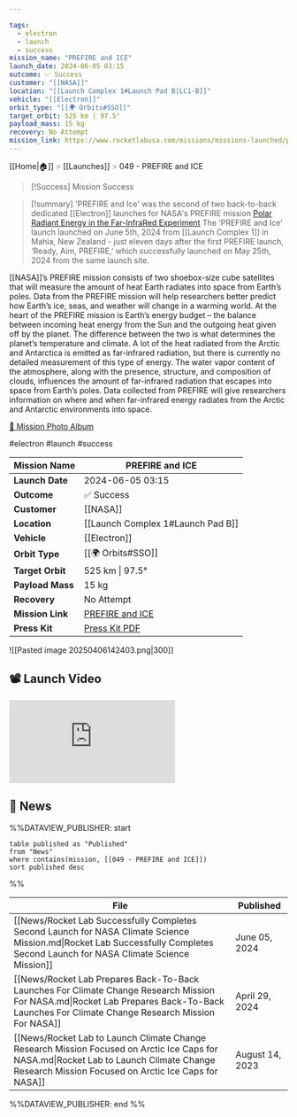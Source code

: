 ```yaml
---

tags:
  - electron
  - launch
  - success
mission_name: "PREFIRE and ICE"
launch_date: 2024-06-05 03:15
outcome: ✅ Success
customer: "[[NASA]]"
location: "[[Launch Complex 1#Launch Pad B|LC1-B]]"
vehicle: "[[Electron]]"
orbit_type: "[[🌍 Orbits#SSO]]"
target_orbit: 525 km | 97.5°
payload_mass: 15 kg
recovery: No Attempt
mission_link: https://www.rocketlabusa.com/missions/missions-launched/prefire-and-ice/
---
```

[[Home|🏠]]  <span style="color: LightSlateGray">></span>  [[Launches]]  <span style="color: LightSlateGray">></span>  049 - PREFIRE and ICE

>[!Success] Mission Success
 
>[!summary]
'PREFIRE and Ice' was the second of two back-to-back dedicated [[Electron]] launches for NASA's PREFIRE mission [Polar Radiant Energy in the Far-InfraRed Experiment](https://science.nasa.gov/mission/prefire/)
The ‘PREFIRE and Ice’ launch launched on June 5th, 2024 from [[Launch Complex 1]] in Mahia, New Zealand - just eleven days after the first PREFIRE launch, ‘Ready, Aim, PREFIRE,’ which successfully launched on May 25th, 2024 from the same launch site.
>
[[NASA]]’s PREFIRE mission consists of two shoebox-size cube satellites that will measure the amount of heat Earth radiates into space from Earth’s poles. Data from the PREFIRE mission will help researchers better predict how Earth’s ice, seas, and weather will change in a warming world. At the heart of the PREFIRE mission is Earth’s energy budget – the balance between incoming heat energy from the Sun and the outgoing heat given off by the planet. The difference between the two is what determines the planet’s temperature and climate. A lot of the heat radiated from the Arctic and Antarctica is emitted as far-infrared radiation, but there is currently no detailed measurement of this type of energy. The water vapor content of the atmosphere, along with the presence, structure, and composition of clouds, influences the amount of far-infrared radiation that escapes into space from Earth’s poles. Data collected from PREFIRE will give researchers information on where and when far-infrared energy radiates from the Arctic and Antarctic environments into space.
>
[📸 Mission Photo Album](https://www.flickr.com/photos/rocketlab/albums/72177720317633574/)

#electron #launch #success

| **Mission Name** | PREFIRE and ICE                                                                             |
| ---------------- | ------------------------------------------------------------------------------------------- |
| **Launch Date**  | 2024-06-05 03:15                                                                            |
| **Outcome**      | ✅ Success                                                                                   |
| **Customer**     | [[NASA]]                                                                                    |
| **Location**     | [[Launch Complex 1#Launch Pad B]]                                                           |
| **Vehicle**      | [[Electron]]                                                                                |
| **Orbit Type**   | [[🌍 Orbits#SSO]]                                                                           |
| **Target Orbit** | 525 km &#124; 97.5°                                                                         |
| **Payload Mass** | 15 kg                                                                                       |
| **Recovery**     | No Attempt                                                                                  |
| **Mission Link** | [PREFIRE and ICE](https://www.rocketlabusa.com/missions/missions-launched/prefire-and-ice/) |
| **Press Kit**    | [Press Kit PDF](https://rocketlabcorp.com/assets/Uploads/RL-F49-PREFIRE-Ice.pdf)            |

![[Pasted image 20250406142403.png|300]]


## 📽️ Launch Video

<div class="responsive-video">
<iframe src="https://www.youtube.com/embed/qBBhzkNzcYQ" title="Rocket Lab&#39;s Electron - PREFIRE and ICE Mission" frameborder="0" allow="accelerometer; autoplay; clipboard-write; encrypted-media; gyroscope; picture-in-picture; web-share" referrerpolicy="strict-origin-when-cross-origin" allowfullscreen></iframe>     
</div>

## 📰 News
%%DATAVIEW_PUBLISHER: start
```
table published as "Published"
from "News"
where contains(mission, [[049 - PREFIRE and ICE]])
sort published desc
```
%%

| File                                                                                                                                                                                           | Published       |
| ---------------------------------------------------------------------------------------------------------------------------------------------------------------------------------------------- | --------------- |
| [[News/Rocket Lab Successfully Completes Second Launch for NASA Climate Science Mission.md\|Rocket Lab Successfully Completes Second Launch for NASA Climate Science Mission]]                 | June 05, 2024   |
| [[News/Rocket Lab Prepares Back-To-Back Launches For Climate Change Research Mission For NASA.md\|Rocket Lab Prepares Back-To-Back Launches For Climate Change Research Mission For NASA]]     | April 29, 2024  |
| [[News/Rocket Lab to Launch Climate Change Research Mission Focused on Arctic Ice Caps for NASA.md\|Rocket Lab to Launch Climate Change Research Mission Focused on Arctic Ice Caps for NASA]] | August 14, 2023 |

%%DATAVIEW_PUBLISHER: end %%